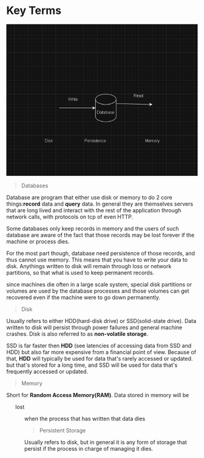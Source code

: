 # Key Terms 

![Storage diagram](./image/storage.png)


> Databases

 Database are program that either use disk or memory to do 2 core things:**record** data and **query** data. In general they are themselves servers that are long lived and interact with the rest of the application through network calls, with protocols on tcp of even HTTP.

 Some databases only keep records in memory and the users of such database are aware of the fact that those records may be lost forever if the machine or process dies.

 For the most part though, database need persistence of those records, and thus cannot use memory. This means that you have to write your data to disk. Anythings written to disk will remain through loss or network partitions, so that what is used to keep permanent records.

 since machines die often in a large scale system, special disk partitions or volumes are used by the database processes and those volumes can get recovered even if the machine were to go down permanently.

> Disk 

  Usually refers to either HDD(hard-disk drive) or SSD(solid-state drive). Data written to disk will persist through power failures and general machine crashes. Disk is also referred to as **non-volatile storage**.

  SSD is far faster then **HDD** (see latencies of accessing data from SSD and HDD) but also far more expensive from a financial point of view. Because of that, **HDD** will typically be used for data that's rarely accessed or updated. but that's stored for a long time, and SSD will be used for data  that's frequently accessed or updated.

> Memory 
 
  Short for **Random Access Memory(RAM)**. Data  stored in memory will be <ul>lost<ul> when the process that has written that data dies

> Persistent Storage 

  Usually refers to disk, but in general it is any form of storage that persist if the process in charge of managing it dies.